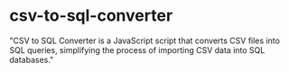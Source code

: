 # csv-to-sql-converter
"CSV to SQL Converter is a JavaScript script that converts CSV files into SQL queries, simplifying the process of importing CSV data into SQL databases."
